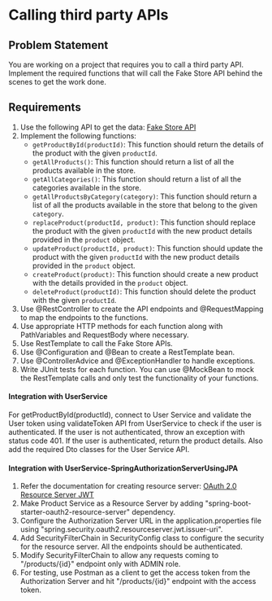 # Calling third party APIs

## Problem Statement

You are working on a project that requires you to call a third party API. Implement the required functions that will call the Fake Store API behind the scenes to get the work done.

## Requirements
1. Use the following API to get the data: [Fake Store API](https://fakestoreapi.com/docs)
2. Implement the following functions:
    - `getProductById(productId)`: This function should return the details of the product with the given `productId`.
    - `getAllProducts()`: This function should return a list of all the products available in the store.
    - `getAllCategories()`: This function should return a list of all the categories available in the store.
    - `getAllProductsByCategory(category)`: This function should return a list of all the products available in the store that belong to the given `category`.
    - `replaceProduct(productId, product)`: This function should replace the product with the given `productId` with the new product details provided in the `product` object.
    - `updateProduct(productId, product)`: This function should update the product with the given `productId` with the new product details provided in the `product` object.
    - `createProduct(product)`: This function should create a new product with the details provided in the `product` object.
    - `deleteProduct(productId)`: This function should delete the product with the given `productId`.
3. Use @RestController to create the API endpoints and @RequestMapping to map the endpoints to the functions.
4. Use appropriate HTTP methods for each function along with PathVariables and RequestBody where necessary.
5. Use RestTemplate to call the Fake Store APIs.
6. Use @Configuration and @Bean to create a RestTemplate bean.
7. Use @ControllerAdvice and @ExceptionHandler to handle exceptions.
8. Write JUnit tests for each function. You can use @MockBean to mock the RestTemplate calls and only test the functionality of your functions. 

#### Integration with UserService
For getProductById(productId), connect to User Service and validate the User token using validateToken API from UserService to check if the user is authenticated. If the user is not authenticated, throw an exception with status code 401. If the user is authenticated, return the product details. Also add the required Dto classes for the User Service API.

#### Integration with UserService-SpringAuthorizationServerUsingJPA
1. Refer the documentation for creating resource server: [OAuth 2.0 Resource Server JWT](https://docs.spring.io/spring-security/reference/servlet/oauth2/resource-server/jwt.html)
2. Make Product Service as a Resource Server by adding "spring-boot-starter-oauth2-resource-server" dependency.
3. Configure the Authorization Server URL in the application.properties file using "spring.security.oauth2.resourceserver.jwt.issuer-uri".
4. Add SecurityFilterChain in SecurityConfig class to configure the security for the resource server. All the endpoints should be authenticated.
5. Modify SecurityFilterChain to allow any requests coming to "/products/{id}" endpoint only with ADMIN role.
6. For testing, use Postman as a client to get the access token from the Authorization Server and hit "/products/{id}" endpoint with the access token. 
